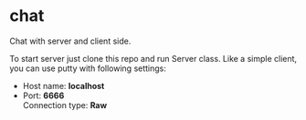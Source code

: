 # chat
Chat with server and client side.

To start server just clone this repo and run Server class.
Like a simple client, you can use putty with following settings: <br> 

<ul>
    <li>Host name: <b>localhost</b></li>
    <li>Port: <b>6666</b></li>
    Connection type: <b>Raw</b>
<ul>
